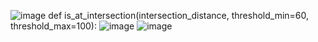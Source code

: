 ![image](https://github.com/user-attachments/assets/49739d3f-1c16-464c-b58e-56084ad36e50)
def is_at_intersection(intersection_distance, threshold_min=60, threshold_max=100):
![image](https://github.com/user-attachments/assets/256d1774-eb0c-4dc9-a964-4084cd17e793)
![image](https://github.com/user-attachments/assets/284d79a8-9f0c-4f54-9877-4095c79e4a18)
